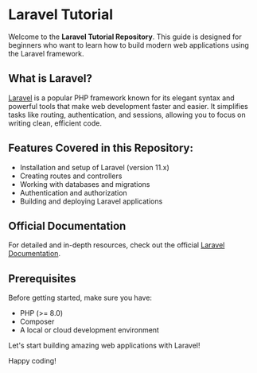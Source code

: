 
# Laravel Tutorial

Welcome to the **Laravel Tutorial Repository**. This guide is designed for beginners who want to learn how to build modern web applications using the Laravel framework.

## What is Laravel?
[Laravel](https://laravel.com/) is a popular PHP framework known for its elegant syntax and powerful tools that make web development faster and easier. It simplifies tasks like routing, authentication, and sessions, allowing you to focus on writing clean, efficient code.

## Features Covered in this Repository:
- Installation and setup of Laravel (version 11.x)
- Creating routes and controllers
- Working with databases and migrations
- Authentication and authorization
- Building and deploying Laravel applications

## Official Documentation
For detailed and in-depth resources, check out the official [Laravel Documentation](https://laravel.com/docs).

## Prerequisites
Before getting started, make sure you have:
- PHP (>= 8.0)
- Composer
- A local or cloud development environment

Let's start building amazing web applications with Laravel!

Happy coding!
